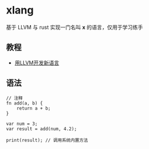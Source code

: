 # xlang

基于 LLVM 与 rust 实现一门名叫 **x** 的语言，仅用于学习练手

## 教程

- [用LLVM开发新语言](https://llvm-tutorial-cn.readthedocs.io/en/latest/index.html)

## 语法

```
// 注释
fn add(a, b) {
    return a + b;
}

var num = 3;
var result = add(num, 4.2);

print(result); // 调用系统内置方法
```